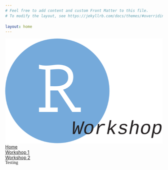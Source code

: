 ```yaml
---
# Feel free to add content and custom Front Matter to this file.
# To modify the layout, see https://jekyllrb.com/docs/themes/#overriding-theme-defaults

layout: home
---
```

<head>
    <link rel="stylesheet" href="css/styles-code.css">
    <link href="https://fonts.googleapis.com/css2?family=Ubuntu:ital,wght@0,300;0,400;0,500;0,700;1,300;1,400;1,500;1,700&display=swap" rel="stylesheet">
</head>
<body>
    <div class="navbar">
        <div class="navbar-logo">
            <a href="/r_workshop_2024/">
            <img src="https://raw.githubusercontent.com/tim9800/r_workshop_2024/master/img/logo.svg" alt="Logo for R Workshop">
            </a>
        </div>
        <div class="buttons">
            <div class="home">
                <a href="/r_workshop_2024/">
                    Home
                </a>
            </div>
            <div class="workshop1"><a href="">Workshop 1</a></div>
            <div class="workshop2"><a href="">Workshop 2</a></div>
        </div>
    </div>

</body>

<div style="font-family: Ubuntu; font-weight: 400">Testing</div>